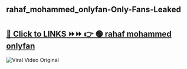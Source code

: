 
 ## rahaf_mohammed_onlyfan-Only-Fans-Leaked

# <h2><a href="https://clipsfans.com/rahaf_mohammed_onlyfan&ref=git">🔗 Click to LINKS ⏩⏩ 👉 🟢 rahaf mohammed onlyfan </a></h2>

<a href="https://clipsfans.com/rahaf_mohammed_onlyfan&ref=git" rel="nofollow" data-target="animated-image.originalLink"><img src="https://i.ibb.co.com/xMMVF88/686577567.gif" alt="Viral Video Original" style="max-width: 100%; display: inline-block;" data-target="animated-image.originalImage"></a>
